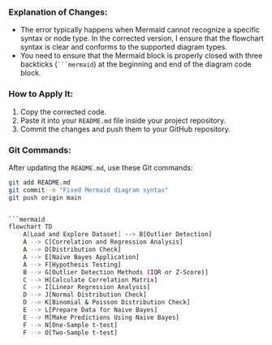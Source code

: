 ### Explanation of Changes:
- The error typically happens when Mermaid cannot recognize a specific syntax or node type. In the corrected version, I ensure that the flowchart syntax is clear and conforms to the supported diagram types.
- You need to ensure that the Mermaid block is properly closed with three backticks (` ```mermaid `) at the beginning and end of the diagram code block.

### How to Apply It:
1. Copy the corrected code.
2. Paste it into your `README.md` file inside your project repository.
3. Commit the changes and push them to your GitHub repository.

### Git Commands:
After updating the `README.md`, use these Git commands:

```bash
git add README.md
git commit -m "Fixed Mermaid diagram syntax"
git push origin main


```mermaid
flowchart TD
    A[Load and Explore Dataset] --> B[Outlier Detection]
    A --> C[Correlation and Regression Analysis]
    A --> D[Distribution Check]
    A --> E[Naive Bayes Application]
    A --> F[Hypothesis Testing]
    B --> G[Outlier Detection Methods (IQR or Z-Score)]
    C --> H[Calculate Correlation Matrix]
    C --> I[Linear Regression Analysis]
    D --> J[Normal Distribution Check]
    D --> K[Binomial & Poisson Distribution Check]
    E --> L[Prepare Data for Naive Bayes]
    E --> M[Make Predictions Using Naive Bayes]
    F --> N[One-Sample t-test]
    F --> O[Two-Sample t-test]

